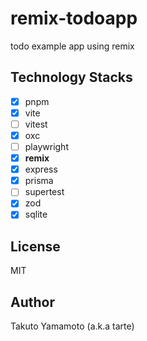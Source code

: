 # remix-todoapp

todo example app using remix

## Technology Stacks

- [x] pnpm
- [x] vite
- [ ] vitest
- [x] oxc
- [ ] playwright
- [x] **remix**
- [x] express
- [x] prisma
- [ ] supertest
- [x] zod
- [x] sqlite

## License

MIT

## Author

Takuto Yamamoto (a.k.a tarte)
